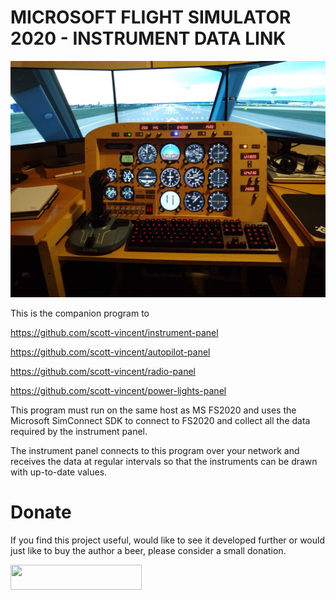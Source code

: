 # MICROSOFT FLIGHT SIMULATOR 2020 - INSTRUMENT DATA LINK

![Screenshot](Screenshot.jpg)

This is the companion program to

  https://github.com/scott-vincent/instrument-panel
  
  https://github.com/scott-vincent/autopilot-panel
  
  https://github.com/scott-vincent/radio-panel
  
  https://github.com/scott-vincent/power-lights-panel

This program must run on the same host as MS FS2020 and uses the Microsoft
SimConnect SDK to connect to FS2020 and collect all the data required by the
instrument panel.

The instrument panel connects to this program over your network and receives
the data at regular intervals so that the instruments can be drawn with
up-to-date values.

# Donate

If you find this project useful, would like to see it developed further or would
just like to buy the author a beer, please consider a small donation.

[<img src="donate.svg" width="210" height="40">](https://paypal.me/scottvincent2020)
